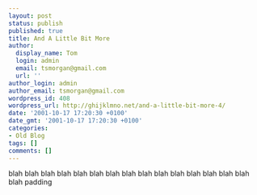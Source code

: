 ```yaml
---
layout: post
status: publish
published: true
title: And A Little Bit More
author:
  display_name: Tom
  login: admin
  email: tsmorgan@gmail.com
  url: ''
author_login: admin
author_email: tsmorgan@gmail.com
wordpress_id: 408
wordpress_url: http://ghijklmno.net/and-a-little-bit-more-4/
date: '2001-10-17 17:20:30 +0100'
date_gmt: '2001-10-17 17:20:30 +0100'
categories:
- Old Blog
tags: []
comments: []
---
```

<p>blah blah blah blah blah blah blah blah blah blah blah blah blah blah blah blah padding</p>

